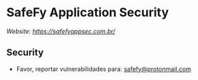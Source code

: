 # SafeFy Application Security

*Website: https://safefyappsec.com.br/*

## Security
- Favor, reportar vulnerabilidades para: safefy@protonmail.com
